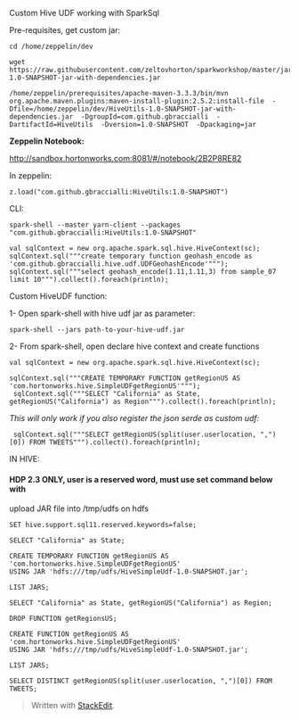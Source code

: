 
Custom Hive UDF working with SparkSql

Pre-requisites, get custom jar:

    cd /home/zeppelin/dev
    
    wget https://raw.githubusercontent.com/zeltovhorton/sparkworkshop/master/jars/HiveUtils-1.0-SNAPSHOT-jar-with-dependencies.jar
    
    /home/zeppelin/prerequisites/apache-maven-3.3.3/bin/mvn org.apache.maven.plugins:maven-install-plugin:2.5.2:install-file  -Dfile=/home/zeppelin/dev/HiveUtils-1.0-SNAPSHOT-jar-with-dependencies.jar  -DgroupId=com.github.gbraccialli  -DartifactId=HiveUtils  -Dversion=1.0-SNAPSHOT  -Dpackaging=jar

**Zeppelin Notebook:**

http://sandbox.hortonworks.com:8081/#/notebook/2B2P8RE82

In zeppelin:

    z.load("com.github.gbraccialli:HiveUtils:1.0-SNAPSHOT")

CLI:

    spark-shell --master yarn-client --packages "com.github.gbraccialli:HiveUtils:1.0-SNAPSHOT"
    
    val sqlContext = new org.apache.spark.sql.hive.HiveContext(sc);
    sqlContext.sql("""create temporary function geohash_encode as 'com.github.gbraccialli.hive.udf.UDFGeohashEncode'""");
    sqlContext.sql("""select geohash_encode(1.11,1.11,3) from sample_07 limit 10""").collect().foreach(println);



Custom HiveUDF function:

1- Open spark-shell with hive udf jar as parameter:

    spark-shell --jars path-to-your-hive-udf.jar

2- From spark-shell, open declare hive context and create functions

    val sqlContext = new org.apache.spark.sql.hive.HiveContext(sc);
     
    sqlContext.sql("""CREATE TEMPORARY FUNCTION getRegionUS AS 'com.hortonworks.hive.SimpleUDFgetRegionUS'""");
     sqlContext.sql("""SELECT "California" as State, getRegionUS("California") as Region""").collect().foreach(println);


*This will only work if you also register the json serde as custom udf:*

     sqlContext.sql("""SELECT getRegionUS(split(user.userlocation, ",")[0]) FROM TWEETS""").collect().foreach(println);


IN HIVE:

#### HDP 2.3 ONLY, user is a reserved word, must use set command below with 

upload JAR file into /tmp/udfs on hdfs

    SET hive.support.sql11.reserved.keywords=false;
    
    SELECT "California" as State;
    
    CREATE TEMPORARY FUNCTION getRegionUS AS 'com.hortonworks.hive.SimpleUDFgetRegionUS'
    USING JAR 'hdfs:///tmp/udfs/HiveSimpleUdf-1.0-SNAPSHOT.jar';
    
    LIST JARS;
    
    SELECT "California" as State, getRegionUS("California") as Region;
    
    DROP FUNCTION getRegionsUS;
    
    CREATE FUNCTION getRegionUS AS 'com.hortonworks.hive.SimpleUDFgetRegionUS' 
    USING JAR 'hdfs:///tmp/udfs/HiveSimpleUdf-1.0-SNAPSHOT.jar';
    
    LIST JARS;
    
    SELECT DISTINCT getRegionUS(split(user.userlocation, ",")[0]) FROM TWEETS;

> Written with [StackEdit](https://stackedit.io/).




